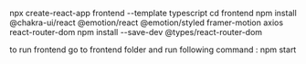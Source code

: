 npx create-react-app frontend --template typescript
cd frontend
npm install @chakra-ui/react @emotion/react @emotion/styled framer-motion axios react-router-dom
npm install --save-dev @types/react-router-dom

to run frontend go to frontend folder and run following command :
npm start
